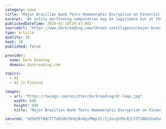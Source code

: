 ```yaml
---
category: news
title: "Major Brazilian Bank Tests Homomorphic Encryption on Financial Data"
excerpt: "An entity performing computation may be legitimate but at the same time curious about your information: When you ask a cloud service how long it takes to get to work ... The first step was to use HE to encrypt transaction data, as well as the machine learning-based prediction model. Financial analysts usually pinpoint factors in someone's ..."
publishedDateTime: 2020-01-10T19:47:00Z
sourceUrl: "https://www.darkreading.com/threat-intelligence/major-brazilian-bank-tests-homomorphic-encryption-on-financial-data/d/d-id/1336779"
type: article
quality: 39
heat: 39
published: false

provider:
  name: Dark Reading
  domain: darkreading.com

topics:
  - AI
  - AI in Finance

images:
  - url: "https://twimgs.com/nojitter/darkreading/dr-logo.jpg"
    width: 600
    height: 600
    title: "Major Brazilian Bank Tests Homomorphic Encryption on Financial Data"

secured: "sO5U5FlBQCfTTeD2UkfQnbjBn8giPWqLhC/Ij2ncqYX6LBjCfZT2ARG2UvOun+IstXjz7N8EeO/vTGbU+U1m+pVMsVAs6Wv14A12WDlv4vIXyLSW8rfGcFhPbjLPR/ZpITZNg3wPghKgQljCZsB7XM3u/xuxUxnYEjZDZUtp/+yzMvlJzlG0aczj7MNMpdaYvuFzXAxxU7rFmXaj3Stj6e/ODRRuJD2cujaB2Q58QdcaHxcwrturwMnSA4VwHMikSYX00PjU8WmmYCfYjSpIDdLpe6rZsZRFExnuRKZghJY=;CAAxxjjYIJWsd2V+uJyaeQ=="
---
```


